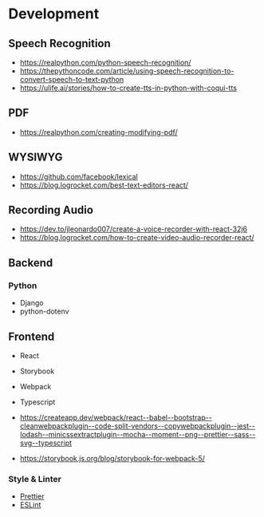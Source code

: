 # Development

## Speech Recognition

- <https://realpython.com/python-speech-recognition/>
- <https://thepythoncode.com/article/using-speech-recognition-to-convert-speech-to-text-python>
- <https://ulife.ai/stories/how-to-create-tts-in-python-with-coqui-tts>

## PDF

- <https://realpython.com/creating-modifying-pdf/>

## WYSIWYG

- <https://github.com/facebook/lexical>
- <https://blog.logrocket.com/best-text-editors-react/>

## Recording Audio

- <https://dev.to/jleonardo007/create-a-voice-recorder-with-react-32j6>
- <https://blog.logrocket.com/how-to-create-video-audio-recorder-react/>

## Backend

### Python

- Django
- python-dotenv

## Frontend

- React
- Storybook
- Webpack
- Typescript

- <https://createapp.dev/webpack/react--babel--bootstrap--cleanwebpackplugin--code-split-vendors--copywebpackplugin--jest--lodash--minicssextractplugin--mocha--moment--png--prettier--sass--svg--typescript>
- <https://storybook.js.org/blog/storybook-for-webpack-5/>

### Style & Linter

- [Prettier](https://prettier.io/)
- [ESLint](https://eslint.org/)
